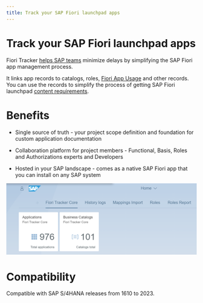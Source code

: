 ```yaml
---
title: Track your SAP Fiori launchpad apps
---
```


# Track your SAP Fiori launchpad apps

Fiori Tracker [helps SAP teams](satisfied-intrests-and-roles.md) minimize delays by simplifying the SAP Fiori app management process.

It links app records to catalogs, roles, [Fiori App Usage](fa/FPS01/main.md) and other records. You can use the records to simplify the process of getting SAP Fiori launchpad [content requirements](usecases/SPS03/requirements-gathering.md). 

# Benefits

- Single source of truth - your project scope definition and foundation for custom application documentation

- Collaboration platform for project members - Functional, Basis, Roles and Authorizations experts and Developers

- Hosted in your SAP landscape - comes as a native SAP Fiori app that you can install on any SAP system 

[![](res/tiles.png)](res/tiles.png)

# Compatibility
Compatible with SAP S/4HANA releases from 1610 to 2023.